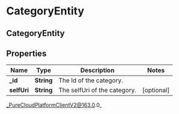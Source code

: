 # CategoryEntity

## CategoryEntity

## Properties

|Name | Type | Description | Notes|
|------------ | ------------- | ------------- | -------------|
| **_id** | **String** | The Id of the category. | |
| **selfUri** | **String** | The selfUri of the category. | [optional] |



_PureCloudPlatformClientV2@163.0.0_
